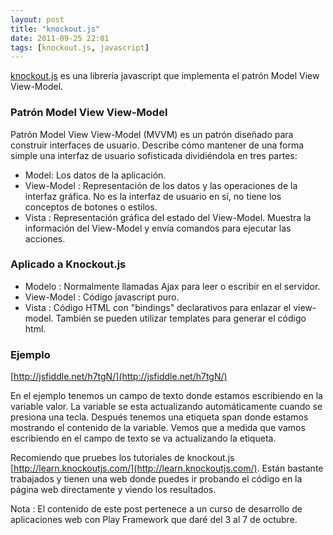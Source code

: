 ```yaml
---
layout: post
title: "knockout.js"
date: 2011-09-25 22:01
tags: [knockout.js, javascript]
---
```


[knockout.js](http://knockoutjs.com/) es una librería javascript que implementa el patrón Model View View-Model.

### Patrón Model View View-Model

Patrón Model View View-Model (MVVM) es un patrón diseñado para construir interfaces de usuario.
Describe cómo mantener de una forma simple una interfaz de usuario sofisticada dividiéndola en tres partes:

- Model: Los datos de la aplicación.
- View-Model : Representación de los datos y las operaciones de la interfaz gráfica. No es la interfaz de usuario en sí, no tiene los conceptos de botones o estilos.
- Vista : Representación gráfica del estado del View-Model. Muestra la información del View-Model y envía comandos para ejecutar las acciones.

### Aplicado a Knockout.js

- Modelo : Normalmente llamadas Ajax para leer o escribir en el servidor.
- View-Model : Código javascript puro.
- Vista : Código HTML con "bindings" declarativos para enlazar el view-model. También se pueden utilizar templates para generar el código html.

### Ejemplo

[http://jsfiddle.net/h7tgN/](http://jsfiddle.net/h7tgN/)

En el ejemplo tenemos un campo de texto donde estamos escribiendo en la variable valor. La variable se esta actualizando automáticamente cuando se presiona una tecla. Después tenemos una etiqueta span donde estamos mostrando el contenido de la variable. Vemos que a medida que vamos escribiendo en el campo de texto se va actualizando la etiqueta.

Recomiendo que pruebes los tutoriales de knockout.js [http://learn.knockoutjs.com/](http://learn.knockoutjs.com/). Están bastante trabajados y tienen una web donde puedes ir probando el código en la página web directamente y viendo los resultados.

Nota : El contenido de este post pertenece a un curso de desarrollo de aplicaciones web con Play Framework que daré del 3 al 7 de octubre.